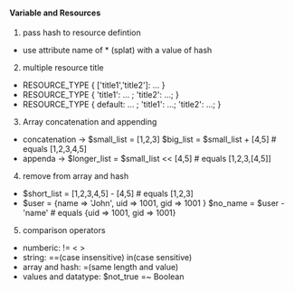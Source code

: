 #### Variable and Resources

1. pass hash to resource defintion
  * use attribute name of * (splat) with a value of hash

2. multiple resource title
  * RESOURCE_TYPE { ['title1','title2']: ... }
  * RESOURCE_TYPE { 'title1': ... ; 'title2': ...; }
  * RESOURCE_TYPE { default: ... ; 'title1': ...; 'title2': ...; }

3. Array concatenation and appending
  * concatenation -> 
    $small_list = [1,2,3]
    $big_list = $small_list + [4,5] 	# equals [1,2,3,4,5]
  * appenda ->
    $longer_list = $small_list << [4,5] # equals [1,2,3,[4,5]]

4. remove from array and hash
  * $short_list = [1,2,3,4,5] - [4,5] 	# equals [1,2,3]
  * $user = {name => 'John', uid => 1001, gid => 1001 }
    $no_name = $user - 'name' 		# equals {uid => 1001, gid => 1001}

5. comparison operators
  * numberic: != < >
  * string: ==(case insensitive) in(case sensitive) 
  * array and hash: =(same length and value) 
  * values and datatype: $not_true =~ Boolean
